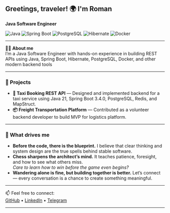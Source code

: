 ## Greetings, traveler! 🌍 I'm Roman

**Java Software Engineer**

![Java](https://img.shields.io/badge/Code-Java-informational?style=flat&logo=openjdk&color=007396)
![Spring Boot](https://img.shields.io/badge/Framework-Spring_Boot-informational?style=flat&logo=spring-boot&color=6DB33F)
![PostgreSQL](https://img.shields.io/badge/Database-PostgreSQL-informational?style=flat&logo=postgresql&color=336791)
![Hibernate](https://img.shields.io/badge/ORM-Hibernate-informational?style=flat&logo=hibernate&color=59666C)
![Docker](https://img.shields.io/badge/Tools-Docker-informational?style=flat&logo=docker&color=2496ED)

---

👨‍💻 **About me**  
I’m a Java Software Engineer with hands-on experience in building REST APIs using Java, Spring Boot, Hibernate, PostgreSQL, Docker, and other modern backend tools

---

### 🚀 Projects

- **🚖 Taxi Booking REST API** — Designed and implemented backend for a taxi service using Java 21, Spring Boot 3.4.0, PostgreSQL, Redis, and MapStruct.  
- **📦 Freight Transportation Platform** — Contributed as a volunteer backend developer to build MVP for logistics platform.

---

### 🌱 What drives me

- **Before the code, there is the blueprint.** I believe that clear thinking and system design are the true spells behind stable software.  
- **Chess sharpens the architect’s mind.** It teaches patience, foresight, and how to see what others miss.  
   *Care to learn how to win before the game even begins?*  
- **Wandering alone is fine, but building together is better.** Let’s connect — every conversation is a chance to create something meaningful.

---

📫 Feel free to connect:  
[GitHub](https://github.com/RomanSkochko) • [LinkedIn](https://www.linkedin.com/in/roman-skochko/) • [Telegram](https://t.me/R_S_Dev)

---



<!--
**RomanSkochko/RomanSkochko** is a ✨ _special_ ✨ repository because its `README.md` (this file) appears on your GitHub profile.

Here are some ideas to get you started:

- 🔭 I’m currently working on ...
- 🌱 I’m currently learning ...
- 👯 I’m looking to collaborate on ...
- 🤔 I’m looking for help with ...
- 💬 Ask me about ...
- 📫 How to reach me: ...
- 😄 Pronouns: ...
- ⚡ Fun fact: ...
-->
